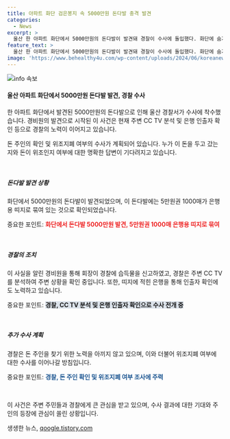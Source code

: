```yaml
---
title: 아파트 화단 검은봉지 속 5000만원 돈다발 충격 발견
categories:
  - News
excerpt: >
  울산 한 아파트 화단에서 5000만원의 돈다발이 발견돼 경찰이 수사에 돌입했다. 화단에 숨겨진 돈다발은 5만원권 1000매가 은행용 띠지로 묶여 있었으며, 아파트 경비원이 발견 후 경찰에 신고했다. 경찰은 CC TV를 분석하고 띠지에 적힌 은행을 통해 인출자를 확인해 소유자를 찾을 예정이다. 위조지폐 여부도 함께 수사될 예정이다.
feature_text: >
  울산 한 아파트 화단에서 5000만원의 돈다발이 발견돼 경찰이 수사에 돌입했다. 화단에 숨겨진 돈다발은 5만원권 1000매가 은행용 띠지로 묶여 있었으며, 아파트 경비원이 발견 후 경찰에 신고했다. 경찰은 CC TV를 분석하고 띠지에 적힌 은행을 통해 인출자를 확인해 소유자를 찾을 예정이다. 위조지폐 여부도 함께 수사될 예정이다.
image: 'https://www.behealthy4u.com/wp-content/uploads/2024/06/koreanews.jpg'
---
```


<p><img src="https://www.behealthy4u.com/wp-content/uploads/2024/06/koreanews.jpg" alt="info 속보" /></p>

<h4>울산 아파트 화단에서 5000만원 돈다발 발견, 경찰 수사</h4>

<p>한 아파트 화단에서 발견된 5000만원의 돈다발으로 인해 울산 경찰서가 수사에 착수했습니다. 경비원의 발견으로 시작된 이 사건은 현재 주변 CC TV 분석 및 은행 인출자 확인 등으로 경찰의 노력이 이어지고 있습니다.</p>

<p>돈 주인의 확인 및 위조지폐 여부의 수사가 계획되어 있습니다. 누가 이 돈을 두고 갔는지와 돈이 위조인지 여부에 대한 명확한 답변이 기다려지고 있습니다. </p>

<p data-ke-size="size16">&nbsp;</p>

<h5>돈다발 발견 상황</h5>

<p>화단에서 5000만원의 돈다발이 발견되었으며, 이 돈다발에는 5만원권 1000매가 은행용 띠지로 묶여 있는 것으로 확인되었습니다. </p>

<p>중요한 포인트: <b><span style="color: #ee2323;">화단에서 돈다발 5000만원 발견, 5만원권 1000매 은행용 띠지로 묶여</span></b></p>

<p data-ke-size="size16">&nbsp;</p>

<h5>경찰의 조치</h5>

<p>이 사실을 알린 경비원을 통해 회장이 경찰에 습득물을 신고하였고, 경찰은 주변 CC TV를 분석하여 주변 상황을 확인 중입니다. 또한, 띠지에 적힌 은행을 통해 인출자 확인에도 노력하고 있습니다.</p>

<p>중요한 포인트: <b><span style="background-color: #21538527;">경찰, CC TV 분석 및 은행 인출자 확인으로 수사 전개 중</span></b></p>

<p data-ke-size="size16">&nbsp;</p>

<h5>추가 수사 계획</h5>

<p>경찰은 돈 주인을 찾기 위한 노력을 아끼지 않고 있으며, 이와 더불어 위조지폐 여부에 대한 수사를 이어나갈 방침입니다.</p>

<p>중요한 포인트: <b><span style="color: #1a5490;">경찰, 돈 주인 확인 및 위조지폐 여부 조사에 주력</span></b></p>

<p data-ke-size="size16">&nbsp;</p>

<p>이 사건은 주변 주민들과 경찰에게 큰 관심을 받고 있으며, 수사 결과에 대한 기대와 주인의 등장에 관심이 쏠린 상황입니다.</p>
생생한 뉴스, <a href="https://qoogle.tistory.com" rel="dofollow">qoogle.tistory.com</a>


